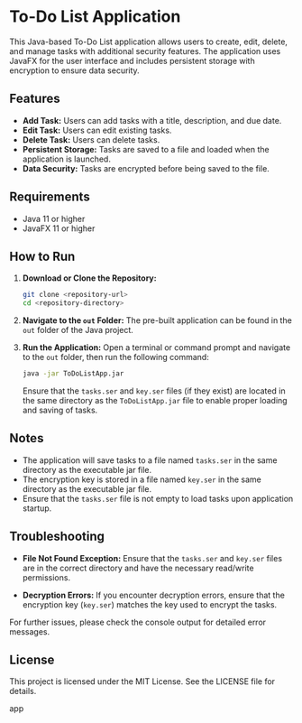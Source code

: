 # To-Do List Application

This Java-based To-Do List application allows users to create, edit, delete, and manage tasks with additional security features. The application uses JavaFX for the user interface and includes persistent storage with encryption to ensure data security.

## Features

- **Add Task:** Users can add tasks with a title, description, and due date.
- **Edit Task:** Users can edit existing tasks.
- **Delete Task:** Users can delete tasks.
- **Persistent Storage:** Tasks are saved to a file and loaded when the application is launched.
- **Data Security:** Tasks are encrypted before being saved to the file.

## Requirements

- Java 11 or higher
- JavaFX 11 or higher

## How to Run

1. **Download or Clone the Repository:**
    ```sh
    git clone <repository-url>
    cd <repository-directory>
    ```

2. **Navigate to the `out` Folder:**
   The pre-built application can be found in the `out` folder of the Java project.

3. **Run the Application:**
    Open a terminal or command prompt and navigate to the `out` folder, then run the following command:
    ```sh
    java -jar ToDoListApp.jar
    ```

    Ensure that the `tasks.ser` and `key.ser` files (if they exist) are located in the same directory as the `ToDoListApp.jar` file to enable proper loading and saving of tasks.

## Notes

- The application will save tasks to a file named `tasks.ser` in the same directory as the executable jar file.
- The encryption key is stored in a file named `key.ser` in the same directory as the executable jar file.
- Ensure that the `tasks.ser` file is not empty to load tasks upon application startup.

## Troubleshooting

- **File Not Found Exception:**
  Ensure that the `tasks.ser` and `key.ser` files are in the correct directory and have the necessary read/write permissions.

- **Decryption Errors:**
  If you encounter decryption errors, ensure that the encryption key (`key.ser`) matches the key used to encrypt the tasks.

For further issues, please check the console output for detailed error messages.

## License

This project is licensed under the MIT License. See the LICENSE file for details.


app 
